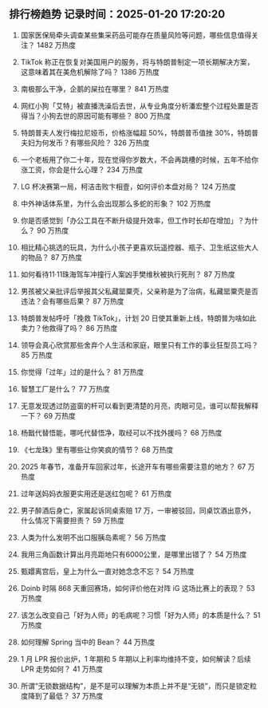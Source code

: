 
## 排行榜趋势 记录时间：2025-01-20 17:20:20
  
  1. 国家医保局牵头调查某些集采药品可能存在质量风险等问题，哪些信息值得关注？ 1482 万热度
    
  2. TikTok 称正在恢复对美国用户的服务，将与特朗普制定一项长期解决方案，这意味着其在美危机解除了吗？ 1386 万热度
    
  3. 南极那么干净，企鹅的屎拉在哪里？ 841 万热度
    
  4. 网红小狗「艾特」被直播洗澡后去世，从专业角度分析潘宏整个过程处置是否得当？小狗去世的原因可能有哪些？ 800 万热度
    
  5. 特朗普夫人发行梅拉尼娅币，价格涨幅超 50%，特朗普币值挫 30%，特朗普夫妇为何发币？有哪些风险？ 326 万热度
    
  6. 一个老板用了你二十年，现在觉得你岁数大，不会再跳槽的时候，五年不给你涨工资，你会是什么心理？ 234 万热度
    
  7. LG 杯决赛第一局，柯洁击败卞相壹，如何评价本盘对局？ 124 万热度
    
  8. 中外神话体系里，为什么会出现那么多蛇的形象？ 102 万热度
    
  9. 你是否感觉到「办公工具在不断升级提升效率，但工作时长却在增加」？为什么？ 90 万热度
    
  10. 相比精心挑选的玩具，为什么小孩子更喜欢玩遥控器、瓶子、卫生纸这些大人的物品？ 87 万热度
    
  11. 如何看待11·11珠海驾车冲撞行人案凶手樊维秋被执行死刑？ 87 万热度
    
  12. 男孩被父亲批评后举报其父私藏罂粟壳，父亲称是为了治病，私藏罂粟壳是否违法？会有哪些后果？ 87 万热度
    
  13. 特朗普发帖呼吁「挽救 TikTok」，计划 20 日使其重新上线，特朗普为啥如此卖力？他救得了吗？ 86 万热度
    
  14. 领导会真心欣赏那些舍弃个人生活和家庭，眼里只有工作的事业狂型员工吗？ 85 万热度
    
  15. 你觉得「过年」过的是什么？ 81 万热度
    
  16. 智慧工厂是什么？ 77 万热度
    
  17. 无意发现透过防盗窗的杆可以看到更清楚的月亮，肉眼可见，谁可以帮我解释一下？ 69 万热度
    
  18. 杨戬代替悟能，哪吒代替悟净，取经可以不找外援吗？ 68 万热度
    
  19. 《七龙珠》里有哪些让你笑疯的情节？ 68 万热度
    
  20. 2025 年春节，准备开车回家过年，长途开车有哪些需要注意的地方？ 67 万热度
    
  21. 过年送妈妈衣服更实用还是送红包呢？ 61 万热度
    
  22. 男子醉酒后身亡，家属起诉同桌索赔 17 万，一审被驳回，同桌饮酒出意外，什么情况下需要担责？ 59 万热度
    
  23. 人类为什么发明不出口服胰岛素呢？ 56 万热度
    
  24. 我用三角函数计算出月亮距地只有6000公里，是哪里出错了？ 54 万热度
    
  25. 甄嬛离宫后，皇上为什么一直对她念念不忘？ 54 万热度
    
  26. Doinb 时隔 868 天重回赛场，如何评价他在对阵 iG 这场比赛上的表现？ 53 万热度
    
  27. 该怎么改变自己「好为人师」的毛病呢？习惯「好为人师」的本质是什么？ 51 万热度
    
  28. 如何理解 Spring 当中的 Bean？ 44 万热度
    
  29. 1 月 LPR 报价出炉，1 年期和 5 年期以上利率均维持不变，如何解读？后续 LPR 走势如何？ 41 万热度
    
  30. 所谓“无锁数据结构”，是不是可以理解为本质上并不是“无锁”，而只是锁定粒度降到了最低？ 37 万热度
    